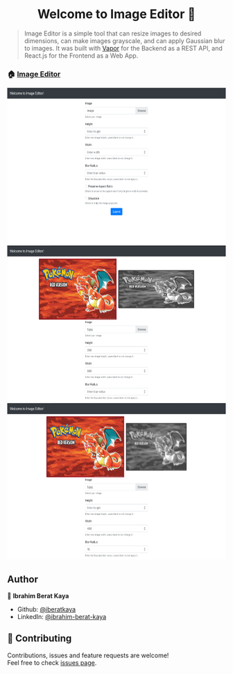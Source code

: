 <h1 align="center">Welcome to Image Editor 👋</h1>

> Image Editor is a simple tool that can resize images to desired dimensions, can make images grayscale, and can apply Gaussian blur to images. It was built with [Vapor](https://vapor.codes) for the Backend as a REST API, and React.js for the Frontend as a Web App.

### 🏠 [Image Editor](https://iberatkaya.github.io/image-editor/)

<p align="center">
    <img alt="Screenshot" src="https://raw.githubusercontent.com/iberatkaya/image-editor/master/screenshots/1.png" width="640" height="360">
    <img alt="Screenshot" src="https://raw.githubusercontent.com/iberatkaya/image-editor/master/screenshots/2.png" width="640" height="360">
    <img alt="Screenshot" src="https://raw.githubusercontent.com/iberatkaya/image-editor/master/screenshots/3.png" width="640" height="360">
</p>

## Author

👤 **Ibrahim Berat Kaya**

- Github: [@iberatkaya](https://github.com/iberatkaya)
- LinkedIn: [@ibrahim-berat-kaya](https://linkedin.com/in/ibrahim-berat-kaya)

## 🤝 Contributing

Contributions, issues and feature requests are welcome!<br />Feel free to check [issues page](https://github.com/iberatkaya/image-editor/issues).
